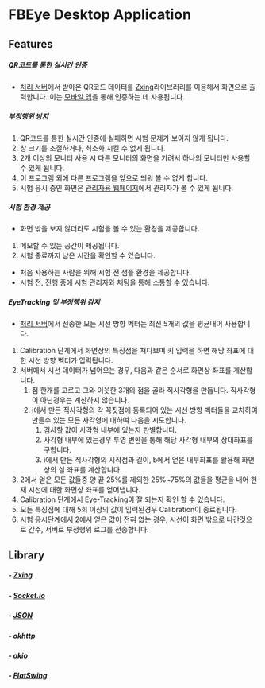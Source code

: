 # FBEye Desktop Application
## Features
##### QR코드를 통한 실시간 인증
- [처리 서버](https://github.com/ddoo-ddah/fbeye-processing-server "처리 서버")에서 받아온 QR코드 데이터를 [Zxing](https://github.com/zxing/zxing "Zxing")라이브러리를 이용해서 화면으로 출력합니다. 이는 [모바일 앱](https://github.com/ddoo-ddah/fbeye-mobile_android "모바일 앱")을 통해 인증하는 데 사용됩니다.

##### 부정행위 방지
1. QR코드를 통한 실시간 인증에 실패하면 시험 문제가 보이지 않게 됩니다.
2. 창 크기를 조절하거나, 최소화 시킬 수 없게 됩니다.
3. 2개 이상의 모니터 사용 시 다른 모니터의 화면을 가려서 하나의 모니터만 사용할 수 있게 됩니다.
4. 이 프로그램 외에 다른 프로그램을 앞으로 띄워 볼 수 없게 합니다.
5. 시험 응시 중인 화면은 [관리자용 웹페이지](https://github.com/ddoo-ddah/fbeye-web-server "관리자용 웹페이지")에서 관리자가 볼 수 있게 됩니다.

##### 시험 환경 제공
- 화면 밖을 보지 않더라도 시험을 볼 수 있는 환경을 제공합니다.
 1. 메모할 수 있는 공간이 제공됩니다.
 1. 시험 종료까지 남은 시간을 확인할 수 있습니다.
- 처음 사용하는 사람을 위해 시험 전 샘플 환경을 제공합니다.
- 시험 전, 진행 중에 시험 관리자와 채팅을 통해 소통할 수 있습니다.

##### EyeTracking 및 부정행위 감지
* [처리 서버](https://github.com/ddoo-ddah/fbeye-processing-server "처리 서버")에서 전송한 모든 시선 방향 벡터는 최신 5개의 값을 평균내어 사용합니다.
1. Calibration 단계에서 화면상의 특징점을 쳐다보며 키 입력을 하면 해당 좌표에 대한 시선 방향 벡터가 입력됩니다.
2. 서버에서 시선 데이터가 넘어오는 경우, 다음과 같은 순서로 화면상 좌표를 계산합니다.
   1. 점 한개를 고르고 그와 이웃한 3개의 점을 골라 직사각형을 만듭니다. 직사각형이 아닌경우는 계산하지 않습니다.
   2. i에서 만든 직사각형의 각 꼭짓점에 등록되어 있는 시선 방향 벡터들을 교차하여 만들수 있는 모든 사각형에 대하여 다음을 시도합니다.
        1. 검사할 값이 사각형 내부에 있는지 판별합니다.
        2. 사각형 내부에 있는경우 투영 변환을 통해 해당 사각형 내부의 상대좌표를 구합니다.
        3. i에서 만든 직사각형의 시작점과 길이, b에서 얻은 내부좌표를 활용해 화면상의 실 좌표를 계산합니다.
3. 2에서 얻은 모든 값들중 양 끝 25%를 제외한 25%~75%의 값들을 평균을 내어 현재 시선에 대한 화면상 좌표를 얻어냅니다.
4. Calibration 단계에서 Eye-Tracking이 잘 되는지 확인 할 수 있습니다.
5. 모든 특징점에 대해 5회 이상의 값이 입력된경우 Calibration이 종료됩니다.
6. 시험 응시단계에서 2에서 얻은 값이 전혀 없는 경우, 시선이 화면 밖으로 나간것으로 간주, 서버로 부정행위 로그를 전송합니다.

## Library
##### - [Zxing](https://github.com/zxing/zxing "Zxing")
##### - [Socket.io](https://github.com/socketio/socket.io-client-java "Socket.io")
##### - [JSON](https://github.com/douglascrockford/JSON-java "JSON")
##### - okhttp
##### - okio
##### - [FlatSwing](https://github.com/Mommoo/FlatSwing "FlatSwing")